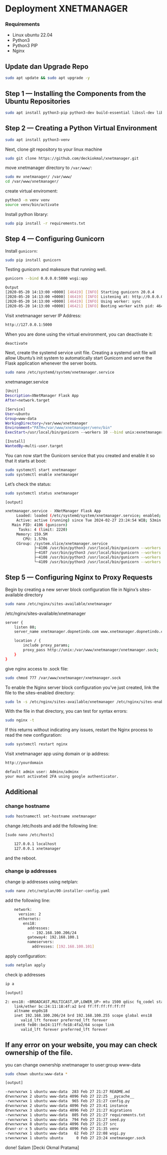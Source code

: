 # Deployment XNETMANAGER

### Requirements
- Linux ubuntu 22.04
- Python3
- Python3 PIP
- Nginx
## Update dan Upgrade Repo
```bash
sudo apt update && sudo apt upgrade -y
```
## Step 1 — Installing the Components from the Ubuntu Repositories
```bash
sudo apt install python3-pip python3-dev build-essential libssl-dev libffi-dev python3-setuptools
```
## Step 2 — Creating a Python Virtual Environment
```bash
sudo apt install python3-venv
```
Next, clone git repository to your linux machine
```bash
sudo git clone https://github.com/deckiokmal/xnetmanager.git
```
move xnetmanager directory to `/var/www/`:
```bash
sudo mv xnetmanager/ /var/www/
cd /var/www/xnetmanager/
```
create virtual enviroment:
```bash
python3 -m venv venv
source venv/bin/activate
```
Install python library:
```bash
sudo pip install -r requirements.txt
```
## Step 4 — Configuring Gunicorn
Install `gunicorn`:
```bash
sudo pip install gunicorn
```
Testing gunicorn and makesure that running well.
```bash
gunicorn --bind 0.0.0.0:5000 wsgi:app
```
```bash
Output
[2020-05-20 14:13:00 +0000] [46419] [INFO] Starting gunicorn 20.0.4
[2020-05-20 14:13:00 +0000] [46419] [INFO] Listening at: http://0.0.0.0:5000 (46419)
[2020-05-20 14:13:00 +0000] [46419] [INFO] Using worker: sync
[2020-05-20 14:13:00 +0000] [46421] [INFO] Booting worker with pid: 46421
```
Visit xnetmanager server IP Address:
```bash
http://127.0.0.1:5000
```
When you are done using the virtual environment, you can deactivate it:
```bash
deactivate
```
Next, create the systemd service unit file. Creating a systemd unit file will allow Ubuntu’s init system to automatically start Gunicorn and serve the Flask application whenever the server boots.
```bash
sudo nano /etc/systemd/system/xnetmanager.service
```
xnetmanager.service
```bash
[Unit]
Description=XNetManager Flask App
After=network.target

[Service]
User=ubuntu
Group=www-data
WorkingDirectory=/var/www/xnetmanager
Environment="PATH=/var/www/xnetmanager/venv/bin"
ExecStart=/usr/local/bin/gunicorn --workers 10 --bind unix:exnetmanager.sock -m 007 wsgi:app

[Install]
WantedBy=multi-user.target
```
You can now start the Gunicorn service that you created and enable it so that it starts at boot:
```bash
sudo systemctl start xnetmanager
sudo systemctl enable xnetmanager
```
Let’s check the status:
```bash
sudo systemctl status xnetmanager
```
```bash
[output]

xnetmanager.service - XNetManager Flask App
     Loaded: loaded (/etc/systemd/system/xnetmanager.service; enabled; vendor preset: enabled)
     Active: active (running) since Tue 2024-02-27 23:24:54 WIB; 53min ago
   Main PID: 4106 (gunicorn)
      Tasks: 4 (limit: 2220)
     Memory: 159.5M
        CPU: 1.570s
     CGroup: /system.slice/xnetmanager.service
             ├─4106 /usr/bin/python3 /usr/local/bin/gunicorn --workers 3 --bind unix:/var/www/xnetmanager/xnetmanage>
             ├─4107 /usr/bin/python3 /usr/local/bin/gunicorn --workers 3 --bind unix:/var/www/xnetmanager/xnetmanage>
             ├─4108 /usr/bin/python3 /usr/local/bin/gunicorn --workers 3 --bind unix:/var/www/xnetmanager/xnetmanage>
             └─4109 /usr/bin/python3 /usr/local/bin/gunicorn --workers 3 --bind unix:/var/www/xnetmanager/xnetmanage>
```
## Step 5 — Configuring Nginx to Proxy Requests
Begin by creating a new server block configuration file in Nginx’s sites-available directory
```bash
sudo nano /etc/nginx/sites-available/xnetmanager
```
/etc/nginx/sites-available/xnetmanager
```bash
server {
    listen 80;
    server_name xnetmanager.dopnetindo.com www.xnetmanager.dopnetindo.com;

    location / {
        include proxy_params;
        proxy_pass http://unix:/var/www/xnetmanager/xnetmanager.sock;
    }
}
```
give nginx access to .sock file:
```bash
sudo chmod 777 /var/www/xnetmanager/xnetmanager.sock
```
To enable the Nginx server block configuration you’ve just created, link the file to the sites-enabled directory:
```bash
sudo ln -s /etc/nginx/sites-available/xnetmanager /etc/nginx/sites-enabled
```
With the file in that directory, you can test for syntax errors:
```bash
sudo nginx -t
```
If this returns without indicating any issues, restart the Nginx process to read the new configuration:
```bash
sudo systemctl restart nginx
```
Visit xnetmanager app using domain or ip address:
```bash
http://yourdomain

default admin user: Adminx/adminx
your must activated 2FA using google authenticator.
```

## Additional
### change hostname
```bash
sudo hostnamectl set-hostname xnetmanager
```
change /etc/hosts and add the following line:
```bash
[sudo nano /etc/hosts]

	127.0.0.1 localhost
	127.0.0.1 xnetmanager
```
and the reboot.

### change ip addresses
change ip addresses using netplan:
```bash
sudo nano /etc/netplan/00-installer-config.yaml
```
add the following line:
```bash
	network:
	  version: 2
	  ethernets:
	    ens18:
	      addresses:
	        - 192.168.100.206/24
	      gateway4: 192.168.100.1
	      nameservers:
	        addresses: [192.168.100.101]
```
apply configuration:
```bash
sudo netplan apply
```
check ip addresses
```bash
ip a
```
```bash
[output]

2: ens18: <BROADCAST,MULTICAST,UP,LOWER_UP> mtu 1500 qdisc fq_codel state UP group default qlen 1000
    link/ether bc:24:11:18:4f:a2 brd ff:ff:ff:ff:ff:ff
    altname enp0s18
    inet 192.168.100.206/24 brd 192.168.100.255 scope global ens18
       valid_lft forever preferred_lft forever
    inet6 fe80::be24:11ff:fe18:4fa2/64 scope link 
       valid_lft forever preferred_lft forever
```

## If any error on your website, you may can check ownership of the file.
you can change ownership xnetmanager to user:group www-data
```bash
sudo chown ubuntu:www-data *
```
```bash
[output]

-rwxrwxrwx 1 ubuntu www-data  283 Feb 27 21:27 README.md
drwxrwxrwx 2 ubuntu www-data 4096 Feb 27 22:25 __pycache__
-rwxrwxrwx 1 ubuntu www-data  965 Feb 27 21:27 config.py
drwxrwxrwx 2 ubuntu www-data 4096 Feb 27 23:41 instance
drwxrwxrwx 3 ubuntu www-data 4096 Feb 27 21:27 migrations
-rwxrwxrwx 1 ubuntu www-data  805 Feb 27 21:27 requirements.txt
-rwxrwxrwx 1 ubuntu www-data  794 Feb 27 21:27 seed.py
drwxrwxrwx 8 ubuntu www-data 4096 Feb 27 21:27 src
drwxr-xr-x 5 ubuntu www-data 4096 Feb 27 21:35 venv
-rwxrwxrwx 1 ubuntu www-data   62 Feb 27 22:08 wsgi.py
srwxrwxrwx 1 ubuntu ubuntu      0 Feb 27 23:24 xnetmanager.sock
```

done!
Salam [Decki Okmal Pratama]
